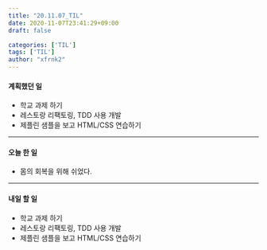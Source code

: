 ```yaml
---
title: "20.11.07_TIL"
date: 2020-11-07T23:41:29+09:00
draft: false

categories: ['TIL']
tags: ['TIL']
author: "xfrnk2"
---
```

#### 계획했던 일
+ 학교 과제 하기
+ 레스토랑 리팩토링, TDD 사용 개발
+ 제플린 샘플을 보고 HTML/CSS 연습하기
---
#### 오늘 한 일
+ 몸의 회복을 위해 쉬었다.
---   
#### 내일 할 일 
+ 학교 과제 하기
+ 레스토랑 리팩토링, TDD 사용 개발
+ 제플린 샘플을 보고 HTML/CSS 연습하기